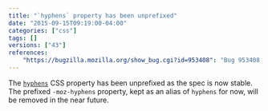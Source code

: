 ```yaml
---
title: "`hyphens` property has been unprefixed"
date: "2015-09-15T09:19:00-04:00"
categories: ["css"]
tags: []
versions: ["43"]
references:
    "https://bugzilla.mozilla.org/show_bug.cgi?id=953408": "Bug 953408 - Unprefix -moz-hyphens"
---
```

The [`hyphens`](https://developer.mozilla.org/en-US/docs/Web/CSS/hyphens) CSS property has been unprefixed as the spec is now stable. The prefixed `-moz-hyphens` property, kept as an alias of `hyphens` for now, will be removed in the near future.
